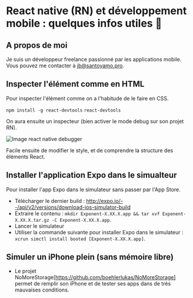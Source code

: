 # React native (RN) et développement mobile : quelques infos utiles 📱

## A propos de moi

Je suis un développeur freelance passionné par les applications mobile. Vous pouvez me contacter à jb@santoyamo.pro.

## Inspecter l'élément comme en HTML

Pour inspecter l'élément comme on a l'habitude de le faire en CSS.

`npm install -g react-devtools`
`react-devtools`

On aura ensuite un inspecteur (bien activer le mode debug sur son projet RN).

![Image react native debugger](https://screen.chauvin.tech/React_Developer_Tools_2018-10-19_14-41-01.png)

Facile ensuite de modifier le style, et de comprendre la structure des éléments React.

## Installer l'application Expo dans le simualteur

Pour installer l'app Expo dans le simulateur sans passer par l'App Store.
- Télécharger le dernier build : http://expo.io/--/api/v2/versions/download-ios-simulator-build
- Extraire le contenu : `mkdir Exponent-X.XX.X.app && tar xvf Exponent-X.XX.X.tar.gz -C Exponent-X.XX.X.app`. 
- Lancer le simulateur 
- Utiliser la commande suivante pour installer Expo dans le simulateur : `xcrun simctl install booted [Exponent-X.XX.X.app]`.

## Simuler un iPhone plein (sans mémoire libre)

- Le projet NoMoreStorage[https://github.com/boehlerlukas/NoMoreStorage] permet de remplir son iPhone et de tester ses apps dans de très mauvaises conditions.
